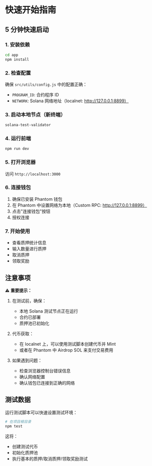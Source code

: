 # 快速开始指南

## 5 分钟快速启动

### 1. 安装依赖

```bash
cd app
npm install
```

### 2. 检查配置

确保 `src/utils/config.js` 中的配置正确：
- `PROGRAM_ID`: 合约程序 ID
- `NETWORK`: Solana 网络地址（localnet: http://127.0.0.1:8899）

### 3. 启动本地节点（新终端）

```bash
solana-test-validator
```

### 4. 运行前端

```bash
npm run dev
```

### 5. 打开浏览器

访问 `http://localhost:3000`

### 6. 连接钱包

1. 确保已安装 Phantom 钱包
2. 在 Phantom 中设置网络为本地（Custom RPC: http://127.0.0.1:8899）
3. 点击"连接钱包"按钮
4. 授权连接

### 7. 开始使用

- 查看质押统计信息
- 输入数量进行质押
- 取消质押
- 领取奖励

## 注意事项

⚠️ **重要提示：**

1. 在测试前，确保：
   - 本地 Solana 测试节点正在运行
   - 合约已部署
   - 质押池已初始化

2. 代币获取：
   - 在 localnet 上，可以使用测试脚本创建代币并 Mint
   - 或者在 Phantom 中 Airdrop SOL 来支付交易费用

3. 如果遇到问题：
   - 检查浏览器控制台错误信息
   - 确认网络配置
   - 确认钱包已连接到正确的网络

## 测试数据

运行测试脚本可以快速设置测试环境：

```bash
# 在项目根目录
npm test
```

这将：
- 创建测试代币
- 初始化质押池
- 执行基本的质押/取消质押/领取奖励测试

